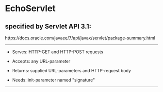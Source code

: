 # EchoServlet

## specified by Servlet API 3.1:
https://docs.oracle.com/javaee/7/api/javax/servlet/package-summary.html

----------------------------------------------------------------

* Serves: HTTP-GET and HTTP-POST requests


* Accepts: any URL-parameter


* Returns: supplied URL-parameters and HTTP-request body


* Needs: init-parameter named "signature" 

----------------------------------------------------------------






